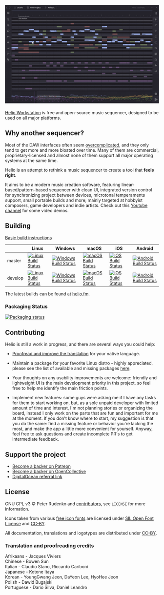 ## ![Screenshot](Docs/images/screen-v3.png)
[Helio Workstation](https://helio.fm) is free and open-source music sequencer, designed to be used on all major platforms.


## Why another sequencer?

Most of the DAW interfaces often seem [overcomplicated](http://mashable.com/2015/09/18/german-u-boat/), and they only tend to get more and more bloated over time. Many of them are commercial, proprietary-licensed and almost none of them support all major operating systems at the same time.

Helio is an attempt to rethink a music sequencer to create a tool that **feels right**.

It aims to be a modern music creation software, featuring linear-based/pattern-based sequencer with clean UI, integrated version control for synchronizing project between devices, microtonal temperaments support, small portable builds and more; mainly targeted at hobbyist composers, game developers and indie artists. Check out this [Youtube channel](https://www.youtube.com/channel/UCO3K8iCd1k2FTqSocoE-WXw/) for some video demos.


## Building

[Basic build instructions](Docs/readme.md#building-from-source)

||Linux|Windows|macOS|iOS|Android|
|---|---|---|---|---|---|
|master|[![Linux Build Status](https://travis-matrix-badges.herokuapp.com/repos/helio-fm/helio-workstation/branches/master/2)](https://travis-ci.org/helio-fm/helio-workstation)|[![Windows Build Status](https://ci.appveyor.com/api/projects/status/github/helio-fm/helio-workstation?svg=true&branch=master)](https://ci.appveyor.com/project/helio-fm/helio-workstation)|[![macOS Build Status](https://travis-matrix-badges.herokuapp.com/repos/helio-fm/helio-workstation/branches/master/3)](https://travis-ci.org/helio-fm/helio-workstation)|[![iOS Build Status](https://travis-matrix-badges.herokuapp.com/repos/helio-fm/helio-workstation/branches/master/4)](https://travis-ci.org/helio-fm/helio-workstation)|[![Android Build Status](https://travis-matrix-badges.herokuapp.com/repos/helio-fm/helio-workstation/branches/master/5)](https://travis-ci.org/helio-fm/helio-workstation)|
|develop|[![Linux Build Status](https://travis-matrix-badges.herokuapp.com/repos/helio-fm/helio-workstation/branches/develop/2)](https://travis-ci.org/helio-fm/helio-workstation)|[![Windows Build Status](https://ci.appveyor.com/api/projects/status/github/helio-fm/helio-workstation?svg=true&branch=develop)](https://ci.appveyor.com/project/helio-fm/helio-workstation)|[![macOS Build Status](https://travis-matrix-badges.herokuapp.com/repos/helio-fm/helio-workstation/branches/develop/3)](https://travis-ci.org/helio-fm/helio-workstation)|[![iOS Build Status](https://travis-matrix-badges.herokuapp.com/repos/helio-fm/helio-workstation/branches/develop/4)](https://travis-ci.org/helio-fm/helio-workstation)|[![Android Build Status](https://travis-matrix-badges.herokuapp.com/repos/helio-fm/helio-workstation/branches/develop/5)](https://travis-ci.org/helio-fm/helio-workstation)|

The latest builds can be found at [helio.fm](https://helio.fm).


### Packaging Status

[![Packaging status](https://repology.org/badge/vertical-allrepos/helio-workstation.svg?header=helio-workstation)](https://repology.org/project/helio-workstation/versions)  


## Contributing

Helio is still a work in progress, and there are several ways you could help:

* [Proofread and improve the translation](https://helio.fm/translations) for your native language.

* Maintain a package for your favorite Linux distro - highly appreciated, please see the list of available and missing packages [here](https://repology.org/project/helio-workstation/versions).

* Your thoughts on any usability improvements are welcome: friendly and lightweight UI is the main development priority in this project, so feel free to help me identify the main friction points.

* Implement new features: some guys were asking me if I have any tasks for them to start working on, but, as a sole unpaid developer with limited amount of time and interest, I'm not planning stories or organizing the board, instead I only work on the parts that are fun and important for me at the moment. If you don't know where to start, my suggestion is that you do the same: find a missing feature or behavior you're lacking the most, and make the app a little more convenient for yourself. Anyway, feel free to ask questions and create incomplete PR's to get intermediate feedback.


## Support the project

* [Become a backer on Patreon](https://www.patreon.com/peterrudenko)
* [Become a backer on OpenCollective](https://opencollective.com/helio-workstation#sponsor)
* [DigitalOcean referral link](https://m.do.co/c/eff5010788f0)


## License

GNU GPL v3 © Peter Rudenko and [contributors](https://github.com/helio-fm/helio-workstation/graphs/contributors), see ``LICENSE`` for more information.

Icons taken from various [free icon fonts](https://icomoon.io) are licensed under [SIL Open Font License](http://scripts.sil.org/cms/scripts/page.php?id=OFL) and [CC-BY](https://creativecommons.org/licenses/by/3.0/).

All documentation, translations and logotypes are distributed under [CC-BY](https://creativecommons.org/licenses/by/3.0/).

### Translation and proofreading credits

Afrikaans - Jacques Viviers  
Chinese - Bowen Sun  
Italian - Claudio Stano, Riccardo Cariboni  
Japanese - Kotone Itaya  
Korean - YoungGwang Jeon, DaYeon Lee, HyoHee Jeon  
Polish - Dawid Bugajski  
Portuguese - Dario Silva, Daniel Leandro  

